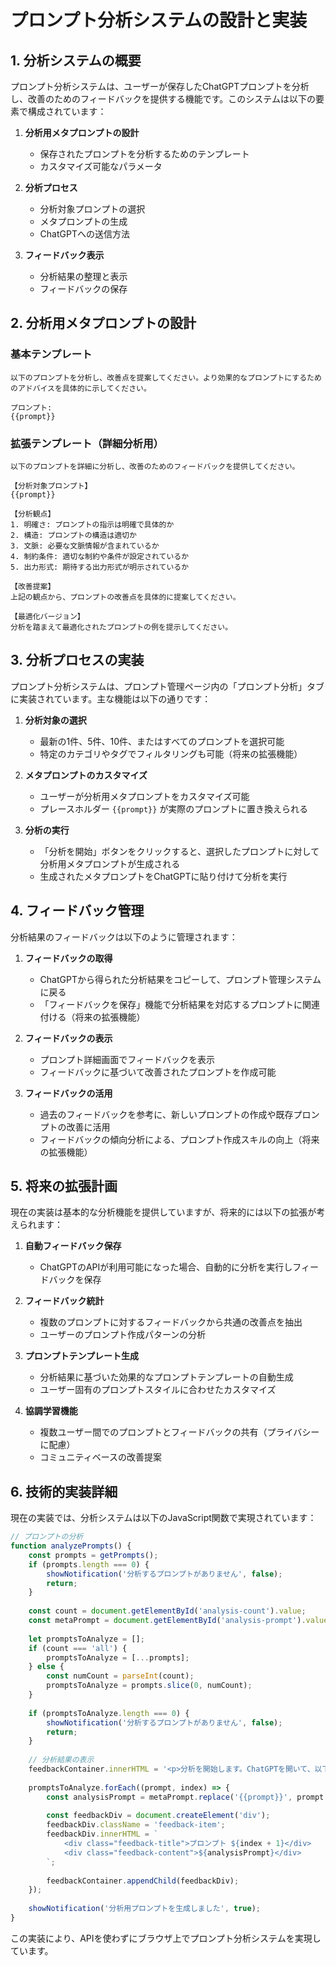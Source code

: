 # プロンプト分析システムの設計と実装

## 1. 分析システムの概要

プロンプト分析システムは、ユーザーが保存したChatGPTプロンプトを分析し、改善のためのフィードバックを提供する機能です。このシステムは以下の要素で構成されています：

1. **分析用メタプロンプトの設計**
   - 保存されたプロンプトを分析するためのテンプレート
   - カスタマイズ可能なパラメータ

2. **分析プロセス**
   - 分析対象プロンプトの選択
   - メタプロンプトの生成
   - ChatGPTへの送信方法

3. **フィードバック表示**
   - 分析結果の整理と表示
   - フィードバックの保存

## 2. 分析用メタプロンプトの設計

### 基本テンプレート

```
以下のプロンプトを分析し、改善点を提案してください。より効果的なプロンプトにするためのアドバイスを具体的に示してください。

プロンプト:
{{prompt}}
```

### 拡張テンプレート（詳細分析用）

```
以下のプロンプトを詳細に分析し、改善のためのフィードバックを提供してください。

【分析対象プロンプト】
{{prompt}}

【分析観点】
1. 明確さ: プロンプトの指示は明確で具体的か
2. 構造: プロンプトの構造は適切か
3. 文脈: 必要な文脈情報が含まれているか
4. 制約条件: 適切な制約や条件が設定されているか
5. 出力形式: 期待する出力形式が明示されているか

【改善提案】
上記の観点から、プロンプトの改善点を具体的に提案してください。

【最適化バージョン】
分析を踏まえて最適化されたプロンプトの例を提示してください。
```

## 3. 分析プロセスの実装

プロンプト分析システムは、プロンプト管理ページ内の「プロンプト分析」タブに実装されています。主な機能は以下の通りです：

1. **分析対象の選択**
   - 最新の1件、5件、10件、またはすべてのプロンプトを選択可能
   - 特定のカテゴリやタグでフィルタリングも可能（将来の拡張機能）

2. **メタプロンプトのカスタマイズ**
   - ユーザーが分析用メタプロンプトをカスタマイズ可能
   - プレースホルダー `{{prompt}}` が実際のプロンプトに置き換えられる

3. **分析の実行**
   - 「分析を開始」ボタンをクリックすると、選択したプロンプトに対して分析用メタプロンプトが生成される
   - 生成されたメタプロンプトをChatGPTに貼り付けて分析を実行

## 4. フィードバック管理

分析結果のフィードバックは以下のように管理されます：

1. **フィードバックの取得**
   - ChatGPTから得られた分析結果をコピーして、プロンプト管理システムに戻る
   - 「フィードバックを保存」機能で分析結果を対応するプロンプトに関連付ける（将来の拡張機能）

2. **フィードバックの表示**
   - プロンプト詳細画面でフィードバックを表示
   - フィードバックに基づいて改善されたプロンプトを作成可能

3. **フィードバックの活用**
   - 過去のフィードバックを参考に、新しいプロンプトの作成や既存プロンプトの改善に活用
   - フィードバックの傾向分析による、プロンプト作成スキルの向上（将来の拡張機能）

## 5. 将来の拡張計画

現在の実装は基本的な分析機能を提供していますが、将来的には以下の拡張が考えられます：

1. **自動フィードバック保存**
   - ChatGPTのAPIが利用可能になった場合、自動的に分析を実行しフィードバックを保存

2. **フィードバック統計**
   - 複数のプロンプトに対するフィードバックから共通の改善点を抽出
   - ユーザーのプロンプト作成パターンの分析

3. **プロンプトテンプレート生成**
   - 分析結果に基づいた効果的なプロンプトテンプレートの自動生成
   - ユーザー固有のプロンプトスタイルに合わせたカスタマイズ

4. **協調学習機能**
   - 複数ユーザー間でのプロンプトとフィードバックの共有（プライバシーに配慮）
   - コミュニティベースの改善提案

## 6. 技術的実装詳細

現在の実装では、分析システムは以下のJavaScript関数で実現されています：

```javascript
// プロンプトの分析
function analyzePrompts() {
    const prompts = getPrompts();
    if (prompts.length === 0) {
        showNotification('分析するプロンプトがありません', false);
        return;
    }
    
    const count = document.getElementById('analysis-count').value;
    const metaPrompt = document.getElementById('analysis-prompt').value;
    
    let promptsToAnalyze = [];
    if (count === 'all') {
        promptsToAnalyze = [...prompts];
    } else {
        const numCount = parseInt(count);
        promptsToAnalyze = prompts.slice(0, numCount);
    }
    
    if (promptsToAnalyze.length === 0) {
        showNotification('分析するプロンプトがありません', false);
        return;
    }
    
    // 分析結果の表示
    feedbackContainer.innerHTML = '<p>分析を開始します。ChatGPTを開いて、以下のプロンプトを入力してください：</p>';
    
    promptsToAnalyze.forEach((prompt, index) => {
        const analysisPrompt = metaPrompt.replace('{{prompt}}', prompt.prompt);
        
        const feedbackDiv = document.createElement('div');
        feedbackDiv.className = 'feedback-item';
        feedbackDiv.innerHTML = `
            <div class="feedback-title">プロンプト ${index + 1}</div>
            <div class="feedback-content">${analysisPrompt}</div>
        `;
        
        feedbackContainer.appendChild(feedbackDiv);
    });
    
    showNotification('分析用プロンプトを生成しました', true);
}
```

この実装により、APIを使わずにブラウザ上でプロンプト分析システムを実現しています。
